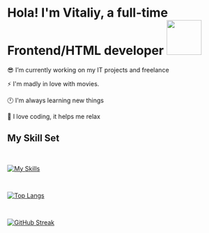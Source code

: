 # <div>Hola! I'm Vitaliy, a full-time Frontend/HTML developer <img src="https://media.giphy.com/media/WUlplcMpOCEmTGBtBW/giphy.gif" width="80">

😎 I’m currently working on my IT projects and freelance  


⚡ I'm madly in love with movies.
<br/>  

🕛 I'm always learning new things  

🌲 I love coding, it helps me relax  
</div>  
  
## <div>My Skill Set</div>  
<br/>  

[![My Skills](https://skillicons.dev/icons?i=html,css,scss,js,react,gulp,figma,git,github,gitlab,webflow,vscode&perline=4)](https://skillicons.dev)

<br/>  


[![Top Langs](https://github-readme-stats.vercel.app/api/top-langs/?username=Vetosy&layout=compact&theme=transparent)](https://github.com/anuraghazra/github-readme-stats)

<br/>  


[![GitHub Streak](http://github-readme-streak-stats.herokuapp.com?user=Vetosy&theme=transparent&hide_border=true)](https://git.io/streak-stats)



